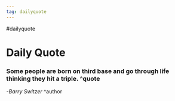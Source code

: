 ```yaml
---
tag: dailyquote
---
```


#dailyquote

# Daily Quote

### Some people are born on third base and go through life thinking they hit a triple. ^quote
*-Barry Switzer* ^author
